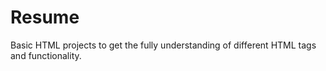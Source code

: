 # Resume
Basic HTML projects to get the fully understanding of different HTML tags and functionality. 
